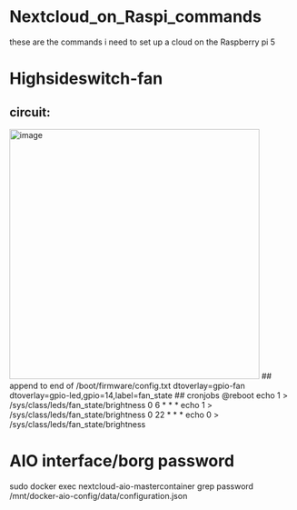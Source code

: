 # Nextcloud_on_Raspi_commands
these are the commands i need to set up a cloud on the Raspberry pi 5

# Highsideswitch-fan
## circuit:
<img width="440" height="440" alt="image" src="https://github.com/user-attachments/assets/f01977fc-32c6-43df-839f-fcfcaeec8156" />
## append to end of /boot/firmware/config.txt
dtoverlay=gpio-fan
dtoverlay=gpio-led,gpio=14,label=fan_state
## cronjobs
@reboot echo 1 > /sys/class/leds/fan_state/brightness
0 6 * * * echo 1 > /sys/class/leds/fan_state/brightness
0 22 * * * echo 0 > /sys/class/leds/fan_state/brightness

# AIO interface/borg password
sudo docker exec nextcloud-aio-mastercontainer grep password /mnt/docker-aio-config/data/configuration.json
